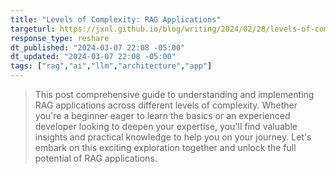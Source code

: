 ```yaml
---
title: "Levels of Complexity: RAG Applications"
targeturl: https://jxnl.github.io/blog/writing/2024/02/28/levels-of-complexity-rag-applications/
response_type: reshare
dt_published: "2024-03-07 22:08 -05:00"
dt_updated: "2024-03-07 22:08 -05:00"
tags: ["rag","ai","llm","architecture","app"]
---
```


> This post comprehensive guide to understanding and implementing RAG applications across different levels of complexity. Whether you're a beginner eager to learn the basics or an experienced developer looking to deepen your expertise, you'll find valuable insights and practical knowledge to help you on your journey. Let's embark on this exciting exploration together and unlock the full potential of RAG applications.
